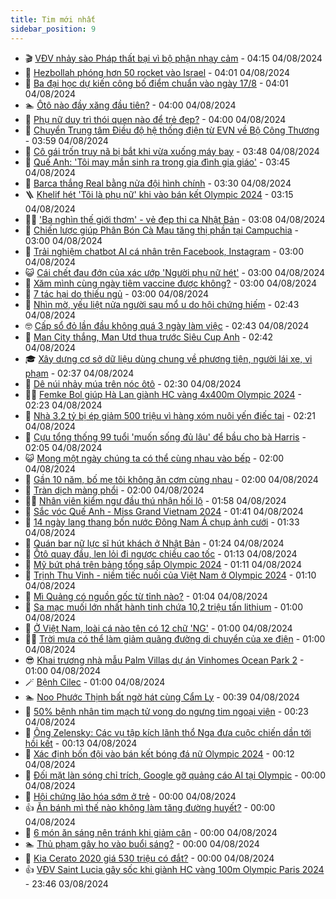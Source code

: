 ```yaml
---
title: Tim mới nhất
sidebar_position: 9
---
```


<!-- vnexpress-tin-moi-nhat:START -->
- 🎬 [VĐV nhảy sào Pháp thất bại vì bộ phận nhạy cảm](https://vnexpress.net/vdv-nhay-sao-phap-that-bai-vi-bo-phan-nhay-cam-4777578.html) - 04:15 04/08/2024
- 🐎 [Hezbollah phóng hơn 50 rocket vào Israel](https://vnexpress.net/hezbollah-phong-hon-50-rocket-vao-israel-4777536.html) - 04:01 04/08/2024
- 🦍 [Ba đại học dự kiến công bố điểm chuẩn vào ngày 17/8](https://vnexpress.net/ba-dai-hoc-du-kien-cong-bo-diem-chuan-vao-ngay-17-8-4777055.html) - 04:01 04/08/2024
- 🏊 [Ôtô nào đầy xăng đầu tiên?](https://vnexpress.net/oto-nao-day-xang-dau-tien-4777441.html) - 04:00 04/08/2024
- 🎊 [Phụ nữ duy trì thói quen nào để trẻ đẹp?](https://vnexpress.net/phu-nu-duy-tri-thoi-quen-nao-de-tre-dep-4777420.html) - 04:00 04/08/2024
- 🎃 [Chuyển Trung tâm Điều độ hệ thống điện từ EVN về Bộ Công Thương](https://vnexpress.net/chuyen-trung-tam-dieu-do-he-thong-dien-tu-evn-ve-bo-cong-thuong-4777566.html) - 03:59 04/08/2024
- 🧰 [Cô gái trốn truy nã bị bắt khi vừa xuống máy bay](https://vnexpress.net/co-gai-tron-truy-na-bi-bat-khi-vua-xuong-may-bay-4777568.html) - 03:48 04/08/2024
- 🔭 [Quế Anh: &#39;Tôi may mắn sinh ra trong gia đình gia giáo&#39;](https://vnexpress.net/que-anh-toi-may-man-sinh-ra-trong-gia-dinh-gia-giao-4777548.html) - 03:45 04/08/2024
- 🫶 [Barca thắng Real bằng nửa đội hình chính](https://vnexpress.net/barca-thang-real-bang-nua-doi-hinh-chinh-4777540.html) - 03:30 04/08/2024
- 🪜 [Khelif hét &#39;Tôi là phụ nữ&#39; khi vào bán kết Olympic 2024](https://vnexpress.net/khelif-het-toi-la-phu-nu-khi-vao-ban-ket-olympic-2024-4777561.html) - 03:15 04/08/2024
- 👨‍🏫 [&#39;Ba nghìn thế giới thơm&#39; - vẻ đẹp thi ca Nhật Bản](https://vnexpress.net/ba-nghin-the-gioi-thom-ve-dep-thi-ca-nhat-ban-4777281.html) - 03:08 04/08/2024
- 🎊 [Chiến lược giúp Phân Bón Cà Mau tăng thị phần tại Campuchia](https://vnexpress.net/chien-luoc-giup-phan-bon-ca-mau-tang-thi-phan-tai-campuchia-4777435.html) - 03:00 04/08/2024
- 🎊 [Trải nghiệm chatbot AI cá nhân trên Facebook, Instagram](https://vnexpress.net/trai-nghiem-chatbot-ai-ca-nhan-tren-facebook-instagram-4777489.html) - 03:00 04/08/2024
- 😺 [Cái chết đau đớn của xác ướp &#39;Người phụ nữ hét&#39;](https://vnexpress.net/cai-chet-dau-don-cua-xac-uop-nguoi-phu-nu-het-4777477.html) - 03:00 04/08/2024
- 🐘 [Xăm mình cùng ngày tiêm vaccine được không?](https://vnexpress.net/xam-minh-cung-ngay-tiem-vaccine-duoc-khong-4777537.html) - 03:00 04/08/2024
- 🌁 [7 tác hại do thiếu ngủ](https://vnexpress.net/7-tac-hai-do-thieu-ngu-4777350.html) - 03:00 04/08/2024
- 🐲 [Nhìn mờ, yếu liệt nửa người sau mổ u do hội chứng hiếm](https://vnexpress.net/nhin-mo-yeu-liet-nua-nguoi-sau-mo-u-do-hoi-chung-hiem-4777527.html) - 02:43 04/08/2024
- 🤓 [Cấp sổ đỏ lần đầu không quá 3 ngày làm việc](https://vnexpress.net/cap-so-do-lan-dau-khong-qua-3-ngay-lam-viec-4777504.html) - 02:43 04/08/2024
- 💪 [Man City thắng, Man Utd thua trước Siêu Cup Anh](https://vnexpress.net/man-city-thang-man-utd-thua-truoc-sieu-cup-anh-4777559.html) - 02:42 04/08/2024
- 🎓 [Xây dựng cơ sở dữ liệu dùng chung về phương tiện, người lái xe, vi phạm](https://vnexpress.net/xay-dung-co-so-du-lieu-dung-chung-ve-phuong-tien-nguoi-lai-xe-vi-pham-4777283.html) - 02:37 04/08/2024
- 🫣 [Dê núi nhảy múa trên nóc ôtô](https://vnexpress.net/de-nui-nhay-mua-tren-noc-oto-4774051.html) - 02:30 04/08/2024
- 🧑‍💻 [Femke Bol giúp Hà Lan giành HC vàng 4x400m Olympic 2024](https://vnexpress.net/femke-bol-giup-ha-lan-gianh-hc-vang-4x400m-olympic-2024-4777543.html) - 02:23 04/08/2024
- 🐲 [Nhà 3,2 tỷ bị ép giảm 500 triệu vì hàng xóm nuôi yến điếc tai](https://vnexpress.net/nha-3-2-ty-bi-ep-giam-500-trieu-vi-hang-xom-nuoi-yen-diec-tai-4777539.html) - 02:21 04/08/2024
- 🌝 [Cựu tổng thống 99 tuổi &#39;muốn sống đủ lâu&#39; để bầu cho bà Harris](https://vnexpress.net/cuu-tong-thong-99-tuoi-muon-song-du-lau-de-bau-cho-ba-harris-4777510.html) - 02:05 04/08/2024
- 😺 [Mong một ngày chúng ta có thể cùng nhau vào bếp](https://vnexpress.net/mong-mot-ngay-chung-ta-co-the-cung-nhau-vao-bep-4777526.html) - 02:00 04/08/2024
- 🐎 [Gần 10 năm, bố mẹ tôi không ăn cơm cùng nhau](https://vnexpress.net/gan-10-nam-bo-me-toi-khong-an-com-cung-nhau-4777199.html) - 02:00 04/08/2024
- 🎡 [Tràn dịch màng phổi](https://vnexpress.net/tran-dich-mang-phoi-4777406.html) - 02:00 04/08/2024
- 👨‍🏫 [Nhân viên kiểm ngư đầu thú nhận hối lộ](https://vnexpress.net/nhan-vien-kiem-ngu-dau-thu-nhan-hoi-lo-4777466.html) - 01:58 04/08/2024
- 🦆 [Sắc vóc Quế Anh - Miss Grand Vietnam 2024](https://vnexpress.net/sac-voc-que-anh-miss-grand-vietnam-2024-4777512.html) - 01:41 04/08/2024
- 🚦 [14 ngày lang thang bốn nước Đông Nam Á chụp ảnh cưới](https://vnexpress.net/14-ngay-lang-thang-bon-nuoc-dong-nam-a-chup-anh-cuoi-4777470.html) - 01:33 04/08/2024
- 💫 [Quán bar nữ lực sĩ hút khách ở Nhật Bản](https://vnexpress.net/quan-bar-nu-luc-si-hut-khach-o-nhat-ban-4777351.html) - 01:24 04/08/2024
- 🎉 [Ôtô quay đầu, len lỏi đi ngược chiều cao tốc](https://vnexpress.net/oto-quay-dau-len-loi-di-nguoc-chieu-cao-toc-4777484.html) - 01:13 04/08/2024
- 🌋 [Mỹ bứt phá trên bảng tổng sắp Olympic 2024](https://vnexpress.net/my-but-pha-tren-bang-tong-sap-olympic-2024-4777508.html) - 01:11 04/08/2024
- 🤖 [Trịnh Thu Vinh - niềm tiếc nuối của Việt Nam ở Olympic 2024](https://vnexpress.net/trinh-thu-vinh-niem-tiec-nuoi-cua-viet-nam-o-olympic-2024-4777396.html) - 01:10 04/08/2024
- 🦏 [Mì Quảng có nguồn gốc từ tỉnh nào?](https://vnexpress.net/mi-quang-co-nguon-goc-tu-tinh-nao-4777426.html) - 01:04 04/08/2024
- 🦩 [Sa mạc muối lớn nhất hành tinh chứa 10,2 triệu tấn lithium](https://vnexpress.net/sa-mac-muoi-lon-nhat-hanh-tinh-chua-10-2-trieu-tan-lithium-4777407.html) - 01:00 04/08/2024
- 👺 [Ở Việt Nam, loài cá nào tên có 12 chữ &#39;NG&#39;](https://vnexpress.net/o-viet-nam-loai-ca-nao-ten-co-12-chu-ng-4777414.html) - 01:00 04/08/2024
- 🧑‍🏫 [Trời mưa có thể làm giảm quãng đường di chuyển của xe điện](https://vnexpress.net/troi-mua-co-the-lam-giam-quang-duong-di-chuyen-cua-xe-dien-4777038.html) - 01:00 04/08/2024
- 😎 [Khai trương nhà mẫu Palm Villas dự án Vinhomes Ocean Park 2](https://vnexpress.net/khai-truong-nha-mau-palm-villas-du-an-vinhomes-ocean-park-2-4777392.html) - 01:00 04/08/2024
- 🪄 [Bệnh Cilec](https://vnexpress.net/benh-cilec-4776998.html) - 01:00 04/08/2024
- 🏊 [Noo Phước Thịnh bất ngờ hát cùng Cẩm Ly](https://vnexpress.net/noo-phuoc-thinh-bat-ngo-hat-cung-cam-ly-4777493.html) - 00:39 04/08/2024
- 💃 [50% bệnh nhân tim mạch tử vong do ngưng tim ngoại viện](https://vnexpress.net/50-benh-nhan-tim-mach-tu-vong-do-ngung-tim-ngoai-vien-4777409.html) - 00:23 04/08/2024
- 🦆 [Ông Zelensky: Các vụ tập kích lãnh thổ Nga đưa cuộc chiến dần tới hồi kết](https://vnexpress.net/ong-zelensky-cac-vu-tap-kich-lanh-tho-nga-dua-cuoc-chien-dan-toi-hoi-ket-4777497.html) - 00:13 04/08/2024
- 🎊 [Xác định bốn đội vào bán kết bóng đá nữ Olympic 2024](https://vnexpress.net/xac-dinh-bon-doi-vao-ban-ket-bong-da-nu-olympic-2024-4777505.html) - 00:12 04/08/2024
- 👺 [Đối mặt làn sóng chỉ trích, Google gỡ quảng cáo AI tại Olympic](https://vnexpress.net/doi-mat-lan-song-chi-trich-google-go-quang-cao-ai-tai-olympic-4777480.html) - 00:00 04/08/2024
- 🎡 [Hội chứng lão hóa sớm ở trẻ](https://vnexpress.net/hoi-chung-lao-hoa-som-o-tre-4777400.html) - 00:00 04/08/2024
- 👍 [Ăn bánh mì thế nào không làm tăng đường huyết?](https://vnexpress.net/an-banh-mi-the-nao-khong-lam-tang-duong-huyet-4777340.html) - 00:00 04/08/2024
- 🐎 [6 món ăn sáng nên tránh khi giảm cân](https://vnexpress.net/6-mon-an-sang-nen-tranh-khi-giam-can-4777337.html) - 00:00 04/08/2024
- 🏊 [Thủ phạm gây ho vào buổi sáng?](https://vnexpress.net/thu-pham-gay-ho-vao-buoi-sang-4777336.html) - 00:00 04/08/2024
- 🦩 [Kia Cerato 2020 giá 530 triệu có đắt?](https://vnexpress.net/kia-cerato-2020-gia-530-trieu-co-dat-4776947.html) - 00:00 04/08/2024
- 👍 [VĐV Saint Lucia gây sốc khi giành HC vàng 100m Olympic Paris 2024](https://vnexpress.net/vdv-saint-lucia-gay-soc-khi-gianh-hc-vang-100m-olympic-paris-2024-4777280.html) - 23:46 03/08/2024<!-- vnexpress-tin-moi-nhat:END -->
